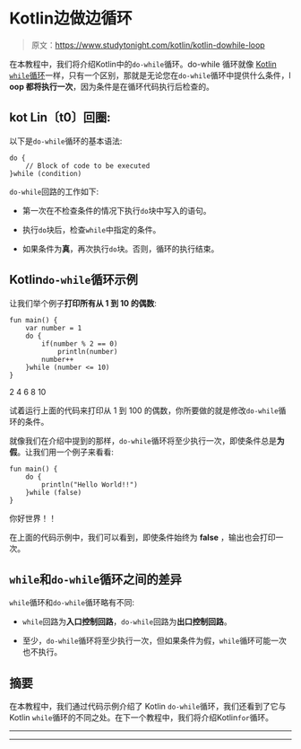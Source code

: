 # Kotlin边做边循环

> 原文：<https://www.studytonight.com/kotlin/kotlin-dowhile-loop>

在本教程中，我们将介绍Kotlin中的`do-while`循环。do-while 循环就像 [Kotlin `while`循环](https://www.studytonight.com/kotlin/kotlin-while-loop)一样，只有一个区别，那就是无论您在`do-while`循环中提供什么条件，l **oop 都将执行一次**，因为条件是在循环代码执行后检查的。

## kot Lin〔t0〕回圈:

以下是`do-while`循环的基本语法:

```
do {
    // Block of code to be executed
}while (condition)
```

`do-while`回路的工作如下:

*   第一次在不检查条件的情况下执行`do`块中写入的语句。

*   执行`do`块后，检查`while`中指定的条件。

*   如果条件为**真**，再次执行`do`块。否则，循环的执行结束。

## Kotlin`do-while`循环示例

让我们举个例子**打印所有从 1 到 10 的偶数**:

```
fun main() {
    var number = 1
    do {
        if(number % 2 == 0)
            println(number)
        number++
    }while (number <= 10)
}
```

2
4
6
8
10

试着运行上面的代码来打印从 1 到 100 的偶数，你所要做的就是修改`do-while`循环的条件。

就像我们在介绍中提到的那样，`do-while`循环将至少执行一次，即使条件总是**为假**。让我们用一个例子来看看:

```
fun main() {
    do {
        println("Hello World!!")
    }while (false)
}
```

你好世界！！

在上面的代码示例中，我们可以看到，即使条件始终为 **false** ，输出也会打印一次。

## `while`和`do-while`循环之间的差异

`while`循环和`do-while`循环略有不同:

*   `while`回路为**入口控制回路**，`do-while`回路为**出口控制回路**。

*   至少，`do-while`循环将至少执行一次，但如果条件为假，`while`循环可能一次也不执行。

## 摘要

在本教程中，我们通过代码示例介绍了 Kotlin `do-while`循环，我们还看到了它与 Kotlin `while`循环的不同之处。在下一个教程中，我们将介绍Kotlin`for`循环。

* * *

* * *